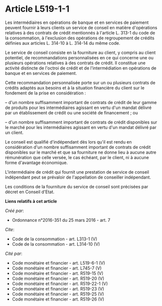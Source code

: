 # Article L519-1-1

Les intermédiaires en opérations de banque et en services de paiement peuvent fournir à leurs clients un service de conseil
en matière d'opérations relatives à des contrats de crédit mentionnés à l'article L. 313-1 du code de la consommation, à
l'exclusion des opérations de regroupement de crédits définies aux articles L. 314-10 à L. 314-14 du même code. 

Le service de conseil consiste en la fourniture au client, y compris au client potentiel, de recommandations personnalisées
en ce qui concerne une ou plusieurs opérations relatives à des contrats de crédit. Il constitue une activité distincte de
l'octroi de crédit et de l'intermédiation en opérations de banque et en services de paiement. 

Cette recommandation personnalisée porte sur un ou plusieurs contrats de crédits adaptés aux besoins et à la situation
financière du client sur le fondement de la prise en considération : 

– d'un nombre suffisamment important de contrats de crédit de leur gamme de produits pour les intermédiaires agissant en
vertu d'un mandat délivré par un établissement de crédit ou une société de financement ; ou 

– d'un nombre suffisamment important de contrats de crédit disponibles sur le marché pour les intermédiaires agissant en
vertu d'un mandat délivré par un client. 

Le conseil est qualifié d'indépendant dès lors qu'il est rendu en considération d'un nombre suffisamment important de
contrats de crédit disponibles sur le marché et que sa fourniture ne donne lieu à aucune autre rémunération que celle versée,
le cas échéant, par le client, ni à aucune forme d'avantage économique. 

L'intermédiaire de crédit qui fournit une prestation de service de conseil indépendant peut se prévaloir de l'appellation de
conseiller indépendant. 

Les conditions de la fourniture du service de conseil sont précisées par décret en Conseil d'Etat.

**Liens relatifs à cet article**

_Créé par_:

  - Ordonnance n°2016-351 du 25 mars 2016 - art. 7

_Cite_:

  - Code de la consommation - art. L313-1 (V)
  - Code de la consommation - art. L314-10 (V)

_Cité par_:

  - Code monétaire et financier - art. L519-6-1 (V)
  - Code monétaire et financier - art. L745-7 (V)
  - Code monétaire et financier - art. R519-15 (V)
  - Code monétaire et financier - art. R519-20 (V)
  - Code monétaire et financier - art. R519-22-1 (V)
  - Code monétaire et financier - art. R519-23 (V)
  - Code monétaire et financier - art. R519-25 (V)
  - Code monétaire et financier - art. R519-26 (V)
